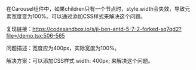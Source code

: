 在Carousel组件中，如果children只有一个节点时，style.width会失效，导致元素宽度变为100%。可以通过添加CSS样式来解决这个问题。

复现链接：https://codesandbox.io/s/ji-ben-antd-5-7-2-forked-sq7qd2?file=/demo.tsx:506-565

问题描述：宽度应为400px，实际宽度为100%。

解决方案：可以添加CSS样式 width: 400px; 来解决这个问题。
